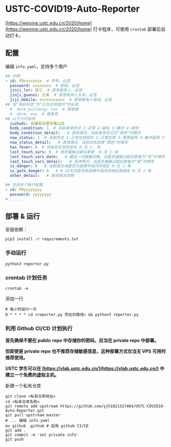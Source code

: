 # USTC-COVID19-Auto-Reporter

[https://weixine.ustc.edu.cn/2020/home](https://weixine.ustc.edu.cn/2020/home) 打卡程序，可使用 `crontab` 部署后自动打卡。

## 配置

编辑 `info.yaml`，支持多个用户

```yaml
## 示例
- id: PBxxxxxxxx  # 学号，必选
  password: xxxxxxxx  # 密码，必选
  jinji_lxr: 张三  # 紧急联系人，必选
  jinji_guanxi: 父亲  # 紧急联系人关系，必选
  jiji_mobile: xxxxxxxxxxx  # 紧急联系人电话，必选
## 当”当前状态“为”正在在校园内“时必选
  #  dorm_building: xxx  # 宿舍楼
  #  dorm: xxx  # 宿舍号
## 以下为可选项
  juzhudi: 安徽省合肥市蜀山区
  body_condition: 1  # 当前身体状况 1:正常 2:疑似 3:确诊 4:其他
  body_condition_detail:   # 具体情况，当前身体状况为“其他”时填写
  now_status: 1  # 当前状态 1:正常在校园内 2:正常在家 3:居家留观 4:集中留观 5:住院治疗 6:其他
  now_status_detail:   # 具体情况，当前状态选择“其他”时填写
  has_fever: 0  # 目前有无发热症状 0:无 1: 有
  last_touch_sars: 0  # 是否接触过疑似患者  0:无 1:有
  last_touch_sars_date:   # 最近一次接触日期，当是否接触过疑似患者为“有”时填写
  last_touch_sars_detail:   # 具体情况，当是否接触过疑似患者为“有”时填写
  is_danger: 0   # 当前居住地是否为疫情中高风险地区 0:无 1:有
  is_goto_danger: 0   # # 14天内是否有疫情中高风险地区旅居史 0:无 1:有
  other_detail:   # 其他情况说明

## 支持多个账户配置
- id: PByyyyyyyy
  password: yyyyyyyy
# ......
```

## 部署 & 运行

安装依赖：

```shell script
pip3 install -r requirements.txt
```

### 手动运行

```shell script
python3 reporter.py
```

### crontab 计划任务

```shell script
crontab -e
```

添加一行

```text
# 每小时运行一次
0 * * * * cd <reporter.py 所在的路径> && python3 reporter.py
```

### 利用 Github CI/CD 计划执行

**首先确保不要在 public repo 中存储你的密码，应当在 private repo 中部署。**

**但即使是 private repo 也不推荐存储敏感信息，这种部署方式仅当无 VPS 可用时推荐使用。**

**USTC 学生可以在 [https://vlab.ustc.edu.cn/](https://vlab.ustc.edu.cn/) 中建立一个免费的虚拟主机。**

新建一个私有仓库

```shell script
git clone <私有仓库地址>
cd <私有仓库名称>
git remote add upstream https://github.com/yjh1021317464/USTC-COVID19-Auto-Reporter.git
git pull upstream master
# ... 编辑 info.yaml
mv github .github # 启用 github CI/CD
git add .
git commit -m 'set private info'
git push
```
